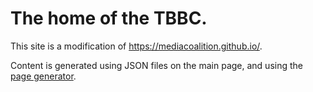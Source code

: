 # The home of the TBBC.
This site is a modification of https://mediacoalition.github.io/.

Content is generated using JSON files on the main page, and using the [page generator](https://dlphesigns.github.io/news/tbbc/pagegenerator).
